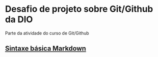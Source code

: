 # Desafio de projeto sobre Git/Github da DIO

Parte da atividade do curso de Git/Github

## [Sintaxe básica Markdown](https://www.markdownguide.org/basic-syntax/)
